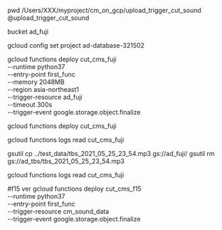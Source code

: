 pwd
/Users/XXX/myproject/cm_on_gcp/upload_trigger_cut_sound
@upload_trigger_cut_sound

bucket ad_fuji

gcloud config set project ad-database-321502

gcloud functions deploy cut_cms_fuji \
--runtime python37 \
--entry-point first_func \
--memory 2048MB \
--region asia-northeast1 \
--trigger-resource ad_fuji \
--timeout 300s \
--trigger-event google.storage.object.finalize

gcloud functions deploy cut_cms_fuji

gcloud functions logs read cut_cms_fuji

gsutil cp ../test_data/tbs_2021_05_25_23_54.mp3 gs://ad_fuji/
gsutil rm gs://ad_tbs/tbs_2021_05_25_23_54.mp3

gcloud functions logs read cut_cms_fuji

#f15 ver
gcloud functions deploy cut_cms_f15 \
--runtime python37 \
--entry-point first_func \
--trigger-resource cm_sound_data \
--trigger-event google.storage.object.finalize

